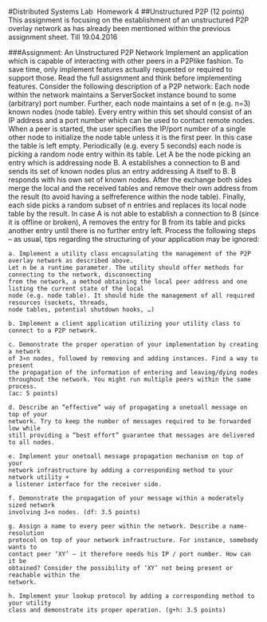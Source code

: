 #Distributed Systems Lab ­ Homework 4
##Unstructured P2P (12 points)
This assignment is focusing on the establishment of an unstructured P2P overlay network as has
already been mentioned within the previous assignment sheet. Till 19.04.2016

###Assignment:
An Unstructured P2P Network
Implement an application which is capable of interacting with other peers in a P2P­like
fashion. To save time, only implement features actually requested or required to support
those. Read the full assignment and think before implementing features.
Consider the following description of a P2P network:
Each node within the network maintains a ServerSocket instance bound to some (arbitrary)
port number. Further, each node maintains a set of n (e.g. n=3) known nodes (node table).
Every entry within this set should consist of an IP address and a port number which can be
used to contact remote nodes. When a peer is started, the user specifies the IP/port
number of a single other node to initialize the node table unless it is the first peer. In this
case the table is left empty.
Periodically (e.g. every 5 seconds) each node is picking a random node entry within its
table. Let A be the node picking an entry which is addressing node B. A establishes a
connection to B and sends its set of known nodes plus an entry addressing A itself to B. B
responds with his own set of known nodes. After the exchange both sides merge the local
and the received tables and remove their own address from the result (to avoid having a
self­reference within the node table). Finally, each side picks a random subset of n entries
and replaces its local node table by the result. In case A is not able to establish a
connection to B (since it is offline or broken), A removes the entry for B from its table and
picks another entry until there is no further entry left.
Process the following steps – as usual, tips regarding the structuring of your application
may be ignored:

    a. Implement a utility class encapsulating the management of the P2P overlay network as described above. 
    Let n be a runtime parameter. The utility should offer methods for connecting to the network, disconnecting 
    from the network, a method obtaining the local peer address and one listing the current state of the local 
    node (e.g. node table). It should hide the management of all required resources (sockets, threads, 
    node tables, potential shutdown hooks, …)

    b. Implement a client application utilizing your utility class to connect to a P2P network.

    c. Demonstrate the proper operation of your implementation by creating a network
    of 3∗n nodes, followed by removing and adding instances. Find a way to present
    the propagation of the information of entering and leaving/dying nodes
    throughout the network. You might run multiple peers within the same process.
    (a­c: 5 points)

    d. Describe an “effective” way of propagating a one­to­all message on top of your
    network. Try to keep the number of messages required to be forwarded low while
    still providing a “best effort” guarantee that messages are delivered to all nodes.

    e. Implement your one­to­all message propagation mechanism on top of your
    network infrastructure by adding a corresponding method to your network utility +
    a listener interface for the receiver side.

    f. Demonstrate the propagation of your message within a moderately sized network
    involving 3∗n nodes. (d­f: 3.5 points)

    g. Assign a name to every peer within the network. Describe a name­resolution
    protocol on top of your network infrastructure. For instance, somebody wants to
    contact peer ‘XY’ – it therefore needs his IP / port number. How can it be
    obtained? Consider the possibility of ‘XY’ not being present or reachable within the
    network.

    h. Implement your lookup protocol by adding a corresponding method to your utility
    class and demonstrate its proper operation. (g+h: 3.5 points)
